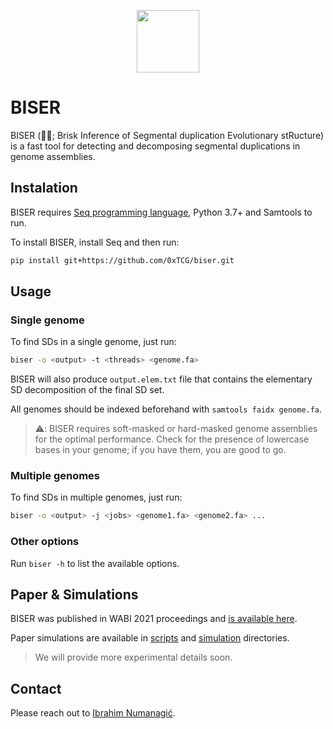 <p align="center">
  <img src="https://emojipedia-us.s3.dualstack.us-west-1.amazonaws.com/thumbs/320/emojipedia/181/oyster_1f9aa.png" height=100 />
</p>

# BISER

BISER (🦪🔮; Brisk Inference of Segmental duplication Evolutionary stRucture) is 
a fast tool for detecting and decomposing segmental duplications in genome assemblies.


## Instalation

BISER requires [Seq programming language](https://docs.seq-lang.org/intro.html#install),
Python 3.7+ and Samtools to run.

To install BISER, install Seq and then run:
```bash
pip install git+https://github.com/0xTCG/biser.git
```

## Usage
### Single genome

To find SDs in a single genome, just run:
```bash
biser -o <output> -t <threads> <genome.fa> 
```

BISER will also produce `output.elem.txt` file that contains the elementary SD
decomposition of the final SD set.

All genomes should be indexed beforehand with `samtools faidx genome.fa`.

> ⚠️: BISER requires soft-masked or hard-masked genome assemblies for 
> the optimal performance. 
> Check for the presence of lowercase bases in your genome; if you have them,
> you are good to go.

### Multiple genomes

To find SDs in multiple genomes, just run:
```bash
biser -o <output> -j <jobs> <genome1.fa> <genome2.fa> ...
```

### Other options

Run `biser -h` to list the available options.

## Paper & Simulations

BISER was published in WABI 2021 proceedings and [is available here](https://drops.dagstuhl.de/opus/volltexte/2021/14368/pdf/LIPIcs-WABI-2021-15.pdf).

Paper simulations are available in [scripts](scripts/) and [simulation](simulation/)
directories.

> We will provide more experimental details soon.

## Contact

Please reach out to [Ibrahim Numanagić](mailto:inumanag_at_uvic_dot_ca).
